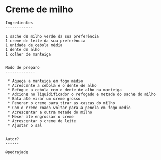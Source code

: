 Creme de milho
===============

    Ingredientes
    ------------

    1 sache de milho verde da sua preferência
    1 creme de leite da sua preferência
    1 unidade de cebola média
    1 dente de alho 
    1 colher de manteiga 
    
    
    Modo de preparo
    -------------

     * Aqueça a manteiga em fogo médio
     * Acrescente a cebola e o dente de alho
     * Refogue a cebola com o dente de alho na manteiga
     * Adcione no liquidificador o refogado e metade do sache do milho
     * Bata até virar um creme grosso
     * Penerar o creme para tirar as cascas do milho
     * Com o creme coado voltar para a penela em fogo medio
     * Acrescentar a outra metade do milho
     * Mexer ate engrossar o creme
     * Acrescentar o creme de leite
     * Ajustar o sal
     
    
    Autor?
    ------
    
    @pedrajade
    
    
